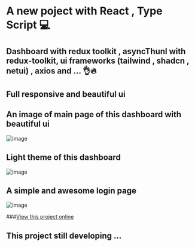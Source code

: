 # A new poject with React , Type Script 💻
## Dashboard with redux toolkit , asyncThunl with redux-toolkit, ui frameworks (tailwind , shadcn , netui) , axios and ... 👌🔥
## Full responsive and beautiful ui

## An image of main page of this dashboard with beautiful ui
![image](https://github.com/user-attachments/assets/d8c1989b-e385-48b6-bfd6-0ad8defd6b47)

## Light theme of this dashboard
![image](https://github.com/user-attachments/assets/5566232d-cd12-42b8-8ecb-e0c3f203b400)

## A simple and awesome login page
![image](https://github.com/user-attachments/assets/7a82dec3-92a0-47c3-98c8-8978cf114af6)

###[View this project online](https://undefineduser1381.github.io/dashboard/)

## This project still developing ...
